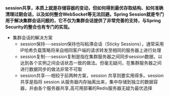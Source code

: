 
**session共享，本质上就是存储容器的变动，但如何得到最优存取结构、如何准确清理过期会话，以及如何整合WebSocket等无法回避。Spring Session就是专门用于解决集群会话问题的，它不仅为集群会话提供了非常完善的支持，与Spring Security的整合也有专门的实现。**

* 集群会话的解决方案
  * session保持---session保持也叫粘滞会话（Sticky Sessions），通常采用IP哈希负载策略将来自相同客户端的请求转发至相同的服务器上进行处理
  * session复制---session复制是指在集群服务器之间同步session数据，以达到各个实例之间会话状态一致的做法。但毫无疑问，在集群服务器之间进行数据同步的做法非常不可取
  * session共享---相较于前两种方案，session 共享则要实用得多。session 共享是指将 session 从服务器内存抽离出来，集中存储到独立的数据容器，并由各个服务器共享,高可用部署的Redis服务器无疑为最优选择
